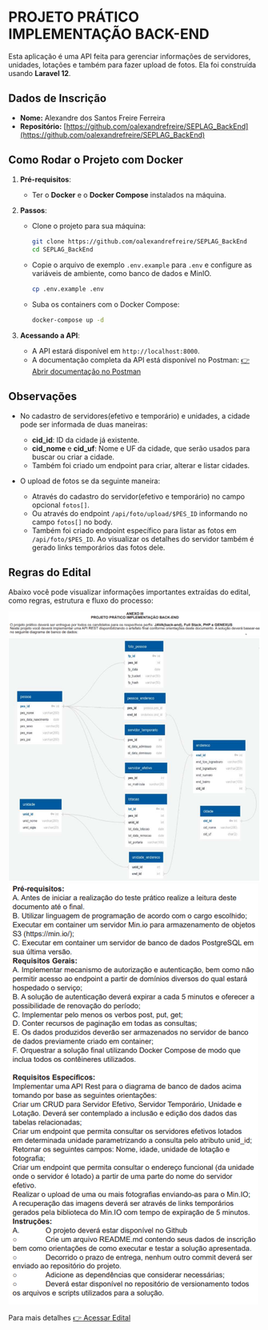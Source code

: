 # PROJETO PRÁTICO IMPLEMENTAÇÃO BACK-END

Esta aplicação é uma API feita para gerenciar informações de servidores, unidades, lotações e também para fazer upload de fotos. 
Ela foi construída usando **Laravel 12**.

## Dados de Inscrição

- **Nome:** Alexandre dos Santos Freire Ferreira
- **Repositório:** [https://github.com/oalexandrefreire/SEPLAG_BackEnd](https://github.com/oalexandrefreire/SEPLAG_BackEnd)


## Como Rodar o Projeto com Docker

1. **Pré-requisitos**:
    - Ter o **Docker** e o **Docker Compose** instalados na máquina.

2. **Passos**:
    - Clone o projeto para sua máquina:
      ```bash
      git clone https://github.com/oalexandrefreire/SEPLAG_BackEnd
      cd SEPLAG_BackEnd
      ```
    - Copie o arquivo de exemplo `.env.example` para `.env` e configure as variáveis de ambiente, como banco de dados e MinIO.
      ```bash
      cp .env.example .env
      ```
    - Suba os containers com o Docker Compose:
      ```bash
      docker-compose up -d
      ```

3. **Acessando a API**:
    - A API estará disponível em `http://localhost:8000`.
    - A documentação completa da API está disponível no Postman:
 <a href="https://documenter.getpostman.com/view/3438688/2sB2cX9MKL" target="_blank">👉 Abrir documentação no Postman</a>


## Observações
- No cadastro de servidores(efetivo e temporário) e unidades, a cidade pode ser informada de duas maneiras:
  - **cid_id**: ID da cidade já existente.
  - **cid_nome** e **cid_uf**: Nome e UF da cidade, que serão usados para buscar ou criar a cidade.
  - Também foi criado um endpoint para criar, alterar e listar cidades.


- O upload de fotos se da seguinte maneira: 
  - Através do cadastro do servidor(efetivo e temporário) no campo opcional `fotos[]`.
  - Ou através do endpoint `/api/foto/upload/$PES_ID` informando no campo `fotos[]` no body.
  - Também foi criado endpoint específico para listar as fotos em `/api/foto/$PES_ID`. Ao visualizar os detalhes do servidor também é gerado links temporários das fotos dele.

## Regras do Edital
Abaixo você pode visualizar informações importantes extraídas do edital, como regras, estrutura e fluxo do processo:

![Regras 1](public/regras1.png)
![Fluxo](public/diagrama.png)
![Regras 2](public/regras.png)

Para mais detalhes
<a href="https://seletivo.seplag.mt.gov.br/ver-edital/152" target="_blank">👉 Acessar Edital</a>
